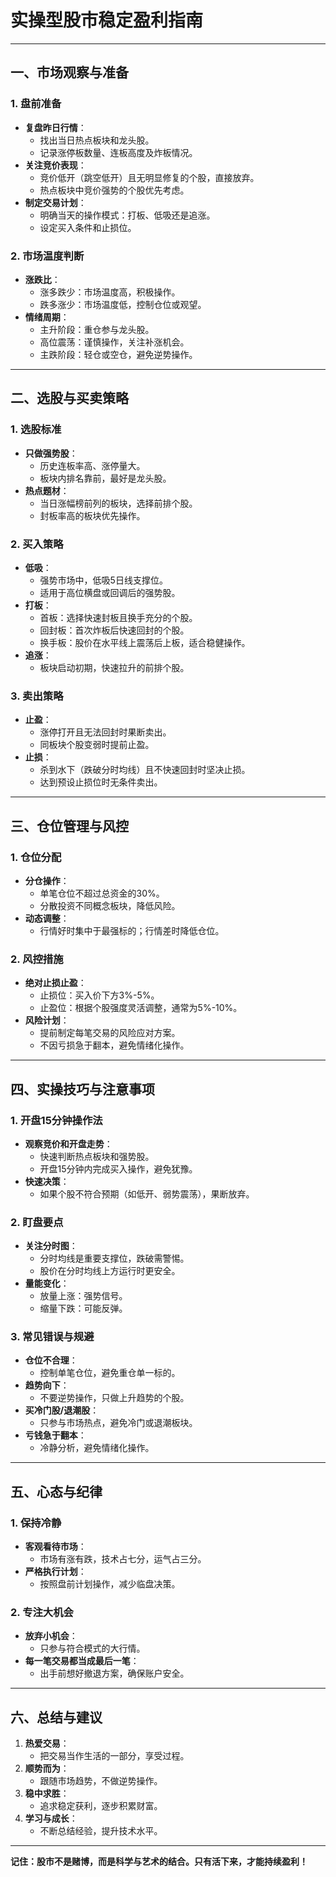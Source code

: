 # 实操型股市稳定盈利指南

---

## 一、市场观察与准备
### 1. **盘前准备**
- **复盘昨日行情**：
  - 找出当日热点板块和龙头股。
  - 记录涨停板数量、连板高度及炸板情况。
- **关注竞价表现**：
  - 竞价低开（跳空低开）且无明显修复的个股，直接放弃。
  - 热点板块中竞价强势的个股优先考虑。
- **制定交易计划**：
  - 明确当天的操作模式：打板、低吸还是追涨。
  - 设定买入条件和止损位。

### 2. **市场温度判断**
- **涨跌比**：
  - 涨多跌少：市场温度高，积极操作。
  - 跌多涨少：市场温度低，控制仓位或观望。
- **情绪周期**：
  - 主升阶段：重仓参与龙头股。
  - 高位震荡：谨慎操作，关注补涨机会。
  - 主跌阶段：轻仓或空仓，避免逆势操作。

---

## 二、选股与买卖策略
### 1. **选股标准**
- **只做强势股**：
  - 历史连板率高、涨停量大。
  - 板块内排名靠前，最好是龙头股。
- **热点题材**：
  - 当日涨幅榜前列的板块，选择前排个股。
  - 封板率高的板块优先操作。

### 2. **买入策略**
- **低吸**：
  - 强势市场中，低吸5日线支撑位。
  - 适用于高位横盘或回调后的强势股。
- **打板**：
  - 首板：选择快速封板且换手充分的个股。
  - 回封板：首次炸板后快速回封的个股。
  - 换手板：股价在水平线上震荡后上板，适合稳健操作。
- **追涨**：
  - 板块启动初期，快速拉升的前排个股。

### 3. **卖出策略**
- **止盈**：
  - 涨停打开且无法回封时果断卖出。
  - 同板块个股变弱时提前止盈。
- **止损**：
  - 杀到水下（跌破分时均线）且不快速回封时坚决止损。
  - 达到预设止损位时无条件卖出。

---

## 三、仓位管理与风控
### 1. **仓位分配**
- **分仓操作**：
  - 单笔仓位不超过总资金的30%。
  - 分散投资不同概念板块，降低风险。
- **动态调整**：
  - 行情好时集中于最强标的；行情差时降低仓位。

### 2. **风控措施**
- **绝对止损止盈**：
  - 止损位：买入价下方3%-5%。
  - 止盈位：根据个股强度灵活调整，通常为5%-10%。
- **风险计划**：
  - 提前制定每笔交易的风险应对方案。
  - 不因亏损急于翻本，避免情绪化操作。

---

## 四、实操技巧与注意事项
### 1. **开盘15分钟操作法**
- **观察竞价和开盘走势**：
  - 快速判断热点板块和强势股。
  - 开盘15分钟内完成买入操作，避免犹豫。
- **快速决策**：
  - 如果个股不符合预期（如低开、弱势震荡），果断放弃。

### 2. **盯盘要点**
- **关注分时图**：
  - 分时均线是重要支撑位，跌破需警惕。
  - 股价在分时均线上方运行时更安全。
- **量能变化**：
  - 放量上涨：强势信号。
  - 缩量下跌：可能反弹。

### 3. **常见错误与规避**
- **仓位不合理**：
  - 控制单笔仓位，避免重仓单一标的。
- **趋势向下**：
  - 不要逆势操作，只做上升趋势的个股。
- **买冷门股/退潮股**：
  - 只参与市场热点，避免冷门或退潮板块。
- **亏钱急于翻本**：
  - 冷静分析，避免情绪化操作。

---

## 五、心态与纪律
### 1. **保持冷静**
- **客观看待市场**：
  - 市场有涨有跌，技术占七分，运气占三分。
- **严格执行计划**：
  - 按照盘前计划操作，减少临盘决策。

### 2. **专注大机会**
- **放弃小机会**：
  - 只参与符合模式的大行情。
- **每一笔交易都当成最后一笔**：
  - 出手前想好撤退方案，确保账户安全。

---

## 六、总结与建议
1. **热爱交易**：
   - 把交易当作生活的一部分，享受过程。
2. **顺势而为**：
   - 跟随市场趋势，不做逆势操作。
3. **稳中求胜**：
   - 追求稳定获利，逐步积累财富。
4. **学习与成长**：
   - 不断总结经验，提升技术水平。

---
**记住：股市不是赌博，而是科学与艺术的结合。只有活下来，才能持续盈利！**